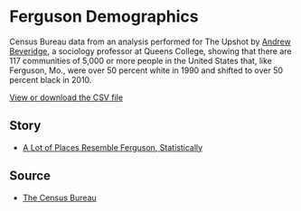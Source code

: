 Ferguson Demographics
=====================

Census Bureau data from an analysis performed for The Upshot by [Andrew Beveridge](https://www.socialexplorer.com/Andy-Beveridge), a sociology professor at Queens College, showing that there are 117 communities of 5,000 or more people in the United States that, like Ferguson, Mo., were over 50 percent white in 1990 and shifted to over 50 percent black in 2010.

[View or download the CSV file]()

## Story

* [A Lot of Places Resemble Ferguson, Statistically](http://www.nytimes.com/2014/08/29/upshot/a-lot-of-places-resemble-ferguson-statistically.html)

## Source

* [The Census Bureau](http://census.gov/)
